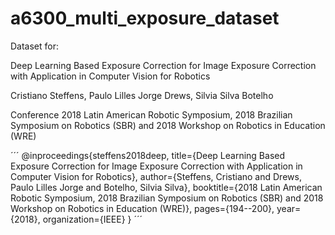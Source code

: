 # a6300_multi_exposure_dataset


Dataset for: 


Deep Learning Based Exposure Correction for Image Exposure Correction with Application in Computer Vision for Robotics

Cristiano Steffens, Paulo Lilles Jorge Drews, Silvia Silva Botelho 

Conference 2018 Latin American Robotic Symposium, 2018 Brazilian Symposium on Robotics (SBR) and 2018 Workshop on Robotics in Education (WRE)


´´´
@inproceedings{steffens2018deep,
  title={Deep Learning Based Exposure Correction for Image Exposure Correction with Application in Computer Vision for Robotics},
  author={Steffens, Cristiano and Drews, Paulo Lilles Jorge and Botelho, Silvia Silva},
  booktitle={2018 Latin American Robotic Symposium, 2018 Brazilian Symposium on Robotics (SBR) and 2018 Workshop on Robotics in Education (WRE)},
  pages={194--200},
  year={2018},
  organization={IEEE}
  }
  ´´´


